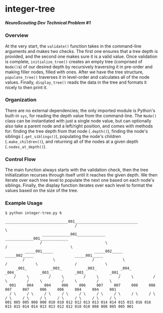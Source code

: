 # integer-tree

##### NeuroScouting Dev Technical Problem #1

### Overview
At the very start, the `validate()` function takes in the command-line arguments and makes two checks. The first one ensures that a tree depth is provided, and the second one makes sure it is a valid value. Once validation is complete, `initialize_tree()` creates an empty tree (comprised of `Node()`s) of our desired depth by recursively traversing it in pre-order and making filler nodes, filled with ones. After we have the tree structure, `populate_tree()` traverses it in level-order and calculates all of the node values. Finally, `display_tree()` reads the data in the tree and formats it nicely to then print it.

### Organization
There are no external dependencies; the only imported module is Python's built-in `sys`, for reading the depth value from the command-line.
The `Node()` class can be instantiated with just a single node value, but can optionally also take a parent node and a left/right position, and comes with methods for: finding the tree depth from that node (`.depth()`), finding the node's siblings (`.get_siblings()`), populating the node's children (`.make_children()`), and returning all of the nodes at a given depth (`.nodes_at_depth()`).

### Control Flow
The main function always starts with the validation check, then the tree initialization recurses through itself until it reaches the given depth. We then iterate over each tree level to populate the next one based on each node's siblings. Finally, the display function iterates over each level to format the values based on the size of the tree.

### Example Usage
```
$ python integer-tree.py 6
                                 _____________________________001_____________________________
                                /                                                             \
                 _____________001_____________                                   _____________001_____________
                /                             \                                 /                             \
         _____001_____                   _____002_____                   _____002_____                   _____001_____
        /             \                 /             \                 /             \                 /             \
     _001_           _003_           _003_           _004_           _004_           _003_           _003_           _001_
    /     \         /     \         /     \         /     \         /     \         /     \         /     \         /     \
  001     004     004     006     006     007     007     008     008     007     007     006     006     004     004     001
  / \     / \     / \     / \     / \     / \     / \     / \     / \     / \     / \     / \     / \     / \     / \     / \
001 005 005 008 008 010 010 012 012 013 013 014 014 015 015 016 016 015 015 014 014 013 013 012 012 010 010 008 008 005 005 001
```
